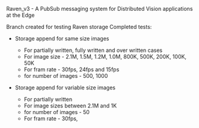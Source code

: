 Raven_v3 - A PubSub messaging system for Distributed Vision applications at the Edge

Branch created for testing Raven storage
Completed tests: 
- Storage append for same size images
	- For partially written, fully written and over written cases
	- For image size - 2.1M, 1.5M, 1.2M, 1.0M, 800K, 500K, 200K, 100K, 50K 
	- For fram rate - 30fps, 24fps and 15fps
	- for number of images - 500, 1000

- Storage append for variable size images
	- For partially written
	- For image sizes between 2.1M and 1K 
	- for number of images - 50
	- For fram rate - 30fps,

